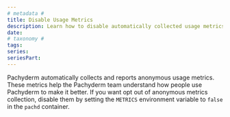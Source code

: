 ```yaml
---
# metadata # 
title: Disable Usage Metrics
description: Learn how to disable automatically collected usage metrics. 
date: 
# taxonomy #
tags: 
series:
seriesPart:
---
```


Pachyderm automatically collects and reports anonymous usage metrics.
These metrics help the Pachyderm team understand how people use
Pachyderm to make it better. If you want opt out of anonymous metrics
collection, disable them by setting the `METRICS` environment variable
to `false` in the `pachd` container.
